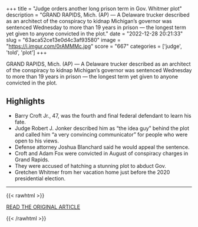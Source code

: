 +++
title = "Judge orders another long prison term in Gov. Whitmer plot"
description = "GRAND RAPIDS, Mich. (AP) — A Delaware trucker described as an architect of the conspiracy to kidnap Michigan’s governor was sentenced Wednesday to more than 19 years in prison — the longest term yet given to anyone convicted in the plot."
date = "2022-12-28 20:21:33"
slug = "63aca52ce13e0d4c3af93580"
image = "https://i.imgur.com/0rAMMMc.jpg"
score = "667"
categories = ['judge', 'told', 'plot']
+++

GRAND RAPIDS, Mich. (AP) — A Delaware trucker described as an architect of the conspiracy to kidnap Michigan’s governor was sentenced Wednesday to more than 19 years in prison — the longest term yet given to anyone convicted in the plot.

## Highlights

- Barry Croft Jr., 47, was the fourth and final federal defendant to learn his fate.
- Judge Robert J. Jonker described him as “the idea guy” behind the plot and called him “a very convincing communicator” for people who were open to his views.
- Defense attorney Joshua Blanchard said he would appeal the sentence.
- Croft and Adam Fox were convicted in August of conspiracy charges in Grand Rapids.
- They were accused of hatching a stunning plot to abduct Gov.
- Gretchen Whitmer from her vacation home just before the 2020 presidential election.

---

{{< rawhtml >}}
  <p class="article-category">
    <a target="_blank" href="https://apnews.com/article/067bdf0f233865a9070918f98b6d4c3a">READ THE ORIGINAL ARTICLE</a>
  </p>
{{< /rawhtml >}}
